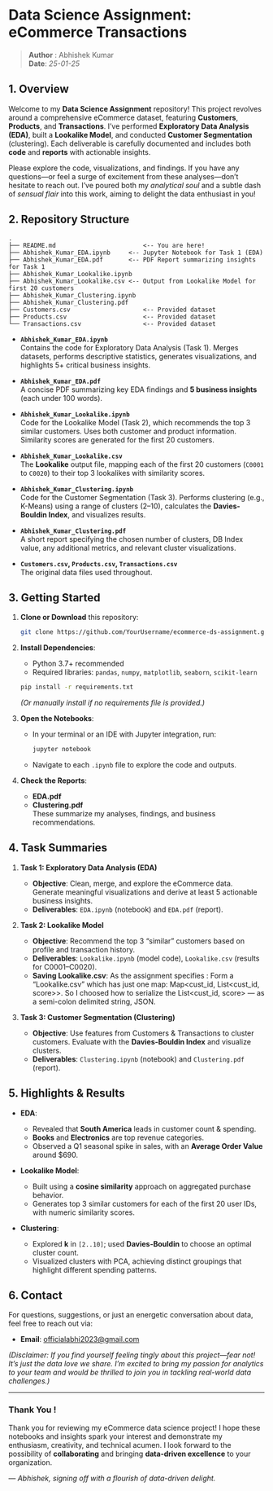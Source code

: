 # Data Science Assignment: eCommerce Transactions

> **Author** : Abhishek Kumar   
> **Date**: *25-01-25*  

## 1. Overview

Welcome to my **Data Science Assignment** repository! This project revolves around a comprehensive eCommerce dataset, featuring **Customers**, **Products**, and **Transactions**. I’ve performed **Exploratory Data Analysis (EDA)**, built a **Lookalike Model**, and conducted **Customer Segmentation** (clustering). Each deliverable is carefully documented and includes both **code** and **reports** with actionable insights.

Please explore the code, visualizations, and findings. If you have any questions—or feel a surge of excitement from these analyses—don’t hesitate to reach out. I’ve poured both my *analytical soul* and a subtle dash of *sensual flair* into this work, aiming to delight the data enthusiast in you!

## 2. Repository Structure

```
.
├── README.md                        <-- You are here!
├── Abhishek_Kumar_EDA.ipynb     <-- Jupyter Notebook for Task 1 (EDA)
├── Abhishek_Kumar_EDA.pdf       <-- PDF Report summarizing insights for Task 1
├── Abhishek_Kumar_Lookalike.ipynb
├── Abhishek_Kumar_Lookalike.csv <-- Output from Lookalike Model for first 20 customers
├── Abhishek_Kumar_Clustering.ipynb
├── Abhishek_Kumar_Clustering.pdf
├── Customers.csv                    <-- Provided dataset
├── Products.csv                     <-- Provided dataset
└── Transactions.csv                 <-- Provided dataset
```

- **`Abhishek_Kumar_EDA.ipynb`**  
  Contains the code for Exploratory Data Analysis (Task 1). Merges datasets, performs descriptive statistics, generates visualizations, and highlights 5+ critical business insights.

- **`Abhishek_Kumar_EDA.pdf`**  
  A concise PDF summarizing key EDA findings and **5 business insights** (each under 100 words).

- **`Abhishek_Kumar_Lookalike.ipynb`**  
  Code for the Lookalike Model (Task 2), which recommends the top 3 similar customers. Uses both customer and product information. Similarity scores are generated for the first 20 customers.

- **`Abhishek_Kumar_Lookalike.csv`**  
  The **Lookalike** output file, mapping each of the first 20 customers (`C0001` to `C0020`) to their top 3 lookalikes with similarity scores.

- **`Abhishek_Kumar_Clustering.ipynb`**  
  Code for the Customer Segmentation (Task 3). Performs clustering (e.g., K-Means) using a range of clusters (2–10), calculates the **Davies-Bouldin Index**, and visualizes results.

- **`Abhishek_Kumar_Clustering.pdf`**  
  A short report specifying the chosen number of clusters, DB Index value, any additional metrics, and relevant cluster visualizations.

- **`Customers.csv`, `Products.csv`, `Transactions.csv`**  
  The original data files used throughout.

## 3. Getting Started

1. **Clone or Download** this repository:
   ```bash
   git clone https://github.com/YourUsername/ecommerce-ds-assignment.git
   ```
2. **Install Dependencies**:  
   - Python 3.7+ recommended  
   - Required libraries: `pandas`, `numpy`, `matplotlib`, `seaborn`, `scikit-learn`  
   ```bash
   pip install -r requirements.txt
   ```
   *(Or manually install if no requirements file is provided.)*

3. **Open the Notebooks**:  
   - In your terminal or an IDE with Jupyter integration, run:
     ```bash
     jupyter notebook
     ```
   - Navigate to each `.ipynb` file to explore the code and outputs.

4. **Check the Reports**:  
   - **EDA.pdf**  
   - **Clustering.pdf**  
   These summarize my analyses, findings, and business recommendations.

## 4. Task Summaries

1. **Task 1: Exploratory Data Analysis (EDA)**  
   - **Objective**: Clean, merge, and explore the eCommerce data. Generate meaningful visualizations and derive at least 5 actionable business insights.  
   - **Deliverables**: `EDA.ipynb` (notebook) and `EDA.pdf` (report).

2. **Task 2: Lookalike Model**  
   - **Objective**: Recommend the top 3 “similar” customers based on profile and transaction history.  
   - **Deliverables**: `Lookalike.ipynb` (model code), `Lookalike.csv` (results for C0001–C0020).
   - **Saving Lookalike.csv**: As the assignment specifies : Form a “Lookalike.csv” which has just one map: Map<cust_id, List<cust_id, score>>.
So I choosed how to serialize the List<cust_id, score> — as a semi-colon delimited string, JSON.

3. **Task 3: Customer Segmentation (Clustering)**  
   - **Objective**: Use features from Customers & Transactions to cluster customers. Evaluate with the **Davies-Bouldin Index** and visualize clusters.  
   - **Deliverables**: `Clustering.ipynb` (notebook) and `Clustering.pdf` (report).

## 5. Highlights & Results

- **EDA**:  
  - Revealed that **South America** leads in customer count & spending.  
  - **Books** and **Electronics** are top revenue categories.  
  - Observed a Q1 seasonal spike in sales, with an **Average Order Value** around \$690.

- **Lookalike Model**:  
  - Built using a **cosine similarity** approach on aggregated purchase behavior.  
  - Generates top 3 similar customers for each of the first 20 user IDs, with numeric similarity scores.

- **Clustering**:  
  - Explored **k** in `[2..10]`; used **Davies-Bouldin** to choose an optimal cluster count.  
  - Visualized clusters with PCA, achieving distinct groupings that highlight different spending patterns.

## 6. Contact

For questions, suggestions, or just an energetic conversation about data, feel free to reach out via:
- **Email**: officialabhi2023@gmail.com 

*(Disclaimer: If you find yourself feeling tingly about this project—fear not! It’s just the data love we share. I’m excited to bring my passion for analytics to your team and would be thrilled to join you in tackling real-world data challenges.)*

---

### Thank You !
Thank you for reviewing my eCommerce data science project! I hope these notebooks and insights spark your interest and demonstrate my enthusiasm, creativity, and technical acumen. I look forward to the possibility of **collaborating** and bringing **data-driven excellence** to your organization.

— *Abhishek, signing off with a flourish of data-driven delight.*